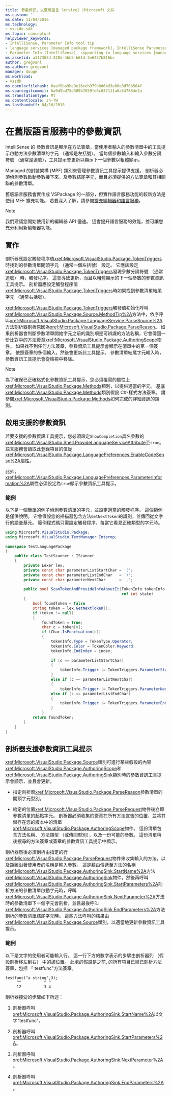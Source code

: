 ```yaml
---
title: 參數資訊，以舊版語言 Service2 |Microsoft 文件
ms.custom: ''
ms.date: 11/04/2016
ms.technology:
- vs-ide-sdk
ms.topic: conceptual
helpviewer_keywords:
- IntelliSense, Parameter Info tool tip
- language services [managed package framework], IntelliSense Parameter Info
- Parameter Info (IntelliSense), supporting in language services [managed package framework]
ms.assetid: a117365d-320d-4bb5-b61d-3e6457b8f6bc
author: gregvanl
ms.author: gregvanl
manager: douge
ms.workload:
- vssdk
ms.openlocfilehash: 6aaf8ba9be9e16eeb979b0d64d3e80e8d70b564f
ms.sourcegitcommit: 6a9d5bd75e50947659fd6c837111a6a547884e2a
ms.translationtype: MT
ms.contentlocale: zh-TW
ms.lasthandoff: 04/16/2018
---
```

# <a name="parameter-info-in-a-legacy-language-service"></a>在舊版語言服務中的參數資訊
IntelliSense 的 參數資訊是顯示在方法簽章，當使用者輸入的參數清單中的工具提示啟動方法參數清單的字元 （通常是左括號）。 當每個參數輸入和輸入參數分隔符號 （通常是逗號），工具提示會更新以顯示下一個參數以粗體顯示。  
  
 Managed 的封裝架構 (MPF) 類別來管理參數資訊工具提示提供支援。 剖析器必須偵測參數啟動參數接下來，及參數結尾字元，而且必須提供的方法簽章和其相關聯的參數清單。  
  
 舊版語言服務會實作成 VSPackage 的一部分，但實作語言服務功能的較新方法是使用 MEF 擴充功能。 若要深入了解，請參閱[擴充編輯器和語言服務](../../extensibility/extending-the-editor-and-language-services.md)。  
  
> [!NOTE]
>  我們建議您開始使用新的編輯器 API 儘速。 這會提升語言服務的效能，並可讓您充分利用新編輯器功能。  
  
## <a name="implementation"></a>實作  
 剖析器應設定觸發程序值<xref:Microsoft.VisualStudio.Package.TokenTriggers>時找到的參數清單開頭字元 （通常一個左括號） 設定。 它應該設定<xref:Microsoft.VisualStudio.Package.TokenTriggers>發現參數分隔符號 （通常逗號） 時，觸發程序。 這會導致更新，而且以粗體顯示的下一個參數的參數資訊工具提示。 剖析器應設定觸發程序值<xref:Microsoft.VisualStudio.Package.TokenTriggers>時如果找到參數清單結尾字元 （通常右括號）。  
  
 <xref:Microsoft.VisualStudio.Package.TokenTriggers>觸發值初始化呼叫<xref:Microsoft.VisualStudio.Package.Source.MethodTip%2A>方法中，依序呼叫<xref:Microsoft.VisualStudio.Package.LanguageService.ParseSource%2A>方法剖析器剖析原因為<xref:Microsoft.VisualStudio.Package.ParseReason>。 如果剖析器會判斷參數清單開始字元之前的識別項是可辨識的方法名稱，它會傳回一份比對中的方法簽章<xref:Microsoft.VisualStudio.Package.AuthoringScope>物件。 如果找不到任何方法簽章，參數資訊工具提示會顯示在清單中的第一個簽章。 依照簽章的多個輸入，然後會更新此工具提示。 參數清單結尾字元輸入時，參數資訊工具提示會從檢視中移除。  
  
> [!NOTE]
>  為了確保已正確格式化參數資訊工具提示，您必須覆寫的屬性上<xref:Microsoft.VisualStudio.Package.Methods>類別，以提供適當的字元。 基底<xref:Microsoft.VisualStudio.Package.Methods>類別假設 C#-樣式方法簽章。 請參閱<xref:Microsoft.VisualStudio.Package.Methods>如何完成的詳細資訊的類別。  
  
## <a name="enabling-support-for-the-parameter-info"></a>啟用支援的參數資訊  
 若要支援的參數資訊工具提示，您必須設定`ShowCompletion`具名參數的<xref:Microsoft.VisualStudio.Shell.ProvideLanguageServiceAttribute>至`true`。 語言服務會讀取此登錄項目的值從<xref:Microsoft.VisualStudio.Package.LanguagePreferences.EnableCodeSense%2A>屬性。  
  
 此外，<xref:Microsoft.VisualStudio.Package.LanguagePreferences.ParameterInformation%2A>屬性必須設定為`true`顯示參數資訊工具提示。  
  
### <a name="example"></a>範例  
 以下是一個簡單的例子偵測參數清單的字元，並設定適當的觸發程序。 這個範例是僅供說明。 它會假設您的掃描器包含方法`GetNextToken`的識別，並傳回從文字行的語彙基元。 範例程式碼只需設定觸發程序，每當它看見正確類型的字元時。  
  
```csharp  
using Microsoft.VisualStudio.Package;  
using Microsoft.VisualStudio.TextManager.Interop;  
  
namespace TestLanguagePackage  
{  
    public class TestScanner : IScanner  
    {  
        private Lexer lex;  
        private const char parameterListStartChar = '(';  
        private const char parameterListEndChar   = ')';  
        private const char parameterNextChar      = ',';  
  
        public bool ScanTokenAndProvideInfoAboutIt(TokenInfo tokenInfo,  
                                                   ref int state)  
        {  
            bool foundToken = false  
            string token = lex.GetNextToken();  
            if (token != null)  
            {  
                foundToken = true;  
                char c = token[0];  
                if (Char.IsPunctuation(c))  
                {  
                    tokenInfo.Type = TokenType.Operator;  
                    tokenInfo.Color = TokenColor.Keyword;  
                    tokenInfo.EndIndex = index;  
  
                    if (c == parameterListStartChar)  
                    {  
                        tokenInfo.Trigger |= TokenTriggers.ParameterStart;  
                    }  
                    else if (c == parameterListNextChar)  
                    {  
                        tokenInfo.Trigger |= TokenTriggers.ParameterNext;  
                    else if (c == parameterListEndChar)  
                    {  
                        tokenInfo.Trigger |= TokenTriggers.ParameterEnd;  
                    }  
                }  
            return foundToken;  
        }  
    }  
}  
```  
  
## <a name="supporting-the-parameter-info-tooltip-in-the-parser"></a>剖析器支援參數資訊工具提示  
 <xref:Microsoft.VisualStudio.Package.Source>類別可進行某些假設的內容<xref:Microsoft.VisualStudio.Package.AuthoringScope>和<xref:Microsoft.VisualStudio.Package.AuthoringSink>類別時的參數資訊工具提示會顯示，並且會更新。  
  
-   指定剖析器<xref:Microsoft.VisualStudio.Package.ParseReason>參數清單的開頭字元型別。  
  
-   給定的位置<xref:Microsoft.VisualStudio.Package.ParseRequest>物件後立即參數清單的起點字元。 剖析器必須收集的簽章在所有方法宣告的位置，並將其儲存在您的版本中的清單<xref:Microsoft.VisualStudio.Package.AuthoringScope>物件。 這份清單包含方法名稱、 方法類型 （或傳回型別），以及一份可能的參數。 這份清單稍後搜尋的方法簽章或簽章的參數資訊工具提示中顯示。  
  
 剖析器然後必須剖析由指定的行<xref:Microsoft.VisualStudio.Package.ParseRequest>物件來收集輸入的方法，以及距離沿著使用者的名稱是輸入參數。 這是藉由傳遞至方法的名稱<xref:Microsoft.VisualStudio.Package.AuthoringSink.StartName%2A>方法<xref:Microsoft.VisualStudio.Package.AuthoringSink>物件，然後再呼叫<xref:Microsoft.VisualStudio.Package.AuthoringSink.StartParameters%2A>剖析方法的參數清單啟動字元時，呼叫<xref:Microsoft.VisualStudio.Package.AuthoringSink.NextParameter%2A>方法時的參數清單下一個字元會剖析，並且最後呼叫<xref:Microsoft.VisualStudio.Package.AuthoringSink.EndParameters%2A>方法剖析的參數清單結尾字元時。 這些方法呼叫的結果由<xref:Microsoft.VisualStudio.Package.Source>類別，以適當地更新參數資訊工具提示。  
  
### <a name="example"></a>範例  
 以下是文字的使用者可能輸入行。 這一行下方的數字表示的步驟由剖析器列 （假設剖析移左到右） 中的該位置。 此處的假設是之前, 的所有項目已經已剖析方法簽章，包括 「 testfunc"方法簽章。  
  
```  
testfunc("a string",3);  
     ^^          ^ ^  
     12          3 4  
```  
  
 剖析器接受的步驟如下所述：  
  
1.  剖析器呼叫<xref:Microsoft.VisualStudio.Package.AuthoringSink.StartName%2A>以文字"testfunc"。  
  
2.  剖析器呼叫<xref:Microsoft.VisualStudio.Package.AuthoringSink.StartParameters%2A>。  
  
3.  剖析器呼叫<xref:Microsoft.VisualStudio.Package.AuthoringSink.NextParameter%2A>。  
  
4.  剖析器呼叫<xref:Microsoft.VisualStudio.Package.AuthoringSink.EndParameters%2A>。